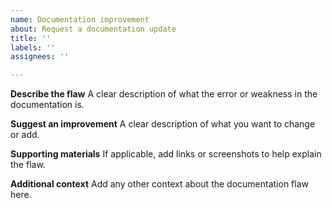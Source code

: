 ```yaml
---
name: Documentation improvement
about: Request a documentation update
title: ''
labels: ''
assignees: ''

---
```


**Describe the flaw**
A clear description of what the error or weakness in the documentation is.

**Suggest an improvement**
A clear description of what you want to change or add.

**Supporting materials**
If applicable, add links or screenshots to help explain the flaw.

**Additional context**
Add any other context about the documentation flaw here.
